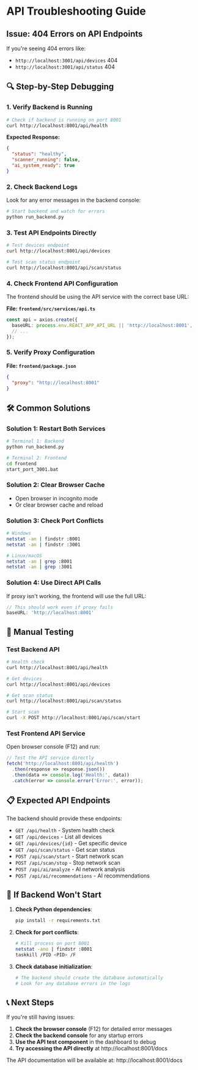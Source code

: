 # API Troubleshooting Guide

## Issue: 404 Errors on API Endpoints

If you're seeing 404 errors like:
- `http://localhost:3001/api/devices` 404
- `http://localhost:3001/api/status` 404

## 🔍 Step-by-Step Debugging

### 1. Verify Backend is Running
```bash
# Check if backend is running on port 8001
curl http://localhost:8001/api/health
```

**Expected Response:**
```json
{
  "status": "healthy",
  "scanner_running": false,
  "ai_system_ready": true
}
```

### 2. Check Backend Logs
Look for any error messages in the backend console:
```bash
# Start backend and watch for errors
python run_backend.py
```

### 3. Test API Endpoints Directly
```bash
# Test devices endpoint
curl http://localhost:8001/api/devices

# Test scan status endpoint
curl http://localhost:8001/api/scan/status
```

### 4. Check Frontend API Configuration
The frontend should be using the API service with the correct base URL:

**File: `frontend/src/services/api.ts`**
```typescript
const api = axios.create({
  baseURL: process.env.REACT_APP_API_URL || 'http://localhost:8001',
  // ...
});
```

### 5. Verify Proxy Configuration
**File: `frontend/package.json`**
```json
{
  "proxy": "http://localhost:8001"
}
```

## 🛠️ Common Solutions

### Solution 1: Restart Both Services
```bash
# Terminal 1: Backend
python run_backend.py

# Terminal 2: Frontend
cd frontend
start_port_3001.bat
```

### Solution 2: Clear Browser Cache
- Open browser in incognito mode
- Or clear browser cache and reload

### Solution 3: Check Port Conflicts
```bash
# Windows
netstat -an | findstr :8001
netstat -an | findstr :3001

# Linux/macOS
netstat -an | grep :8001
netstat -an | grep :3001
```

### Solution 4: Use Direct API Calls
If proxy isn't working, the frontend will use the full URL:
```typescript
// This should work even if proxy fails
baseURL: 'http://localhost:8001'
```

## 🔧 Manual Testing

### Test Backend API
```bash
# Health check
curl http://localhost:8001/api/health

# Get devices
curl http://localhost:8001/api/devices

# Get scan status
curl http://localhost:8001/api/scan/status

# Start scan
curl -X POST http://localhost:8001/api/scan/start
```

### Test Frontend API Service
Open browser console (F12) and run:
```javascript
// Test the API service directly
fetch('http://localhost:8001/api/health')
  .then(response => response.json())
  .then(data => console.log('Health:', data))
  .catch(error => console.error('Error:', error));
```

## 📋 Expected API Endpoints

The backend should provide these endpoints:

- `GET /api/health` - System health check
- `GET /api/devices` - List all devices
- `GET /api/devices/{id}` - Get specific device
- `GET /api/scan/status` - Get scan status
- `POST /api/scan/start` - Start network scan
- `POST /api/scan/stop` - Stop network scan
- `POST /api/ai/analyze` - AI network analysis
- `POST /api/ai/recommendations` - AI recommendations

## 🚨 If Backend Won't Start

1. **Check Python dependencies**:
   ```bash
   pip install -r requirements.txt
   ```

2. **Check for port conflicts**:
   ```bash
   # Kill process on port 8001
   netstat -ano | findstr :8001
   taskkill /PID <PID> /F
   ```

3. **Check database initialization**:
   ```bash
   # The backend should create the database automatically
   # Look for any database errors in the logs
   ```

## 📞 Next Steps

If you're still having issues:

1. **Check the browser console** (F12) for detailed error messages
2. **Check the backend console** for any startup errors
3. **Use the API test component** in the dashboard to debug
4. **Try accessing the API directly** at http://localhost:8001/docs

The API documentation will be available at: http://localhost:8001/docs 